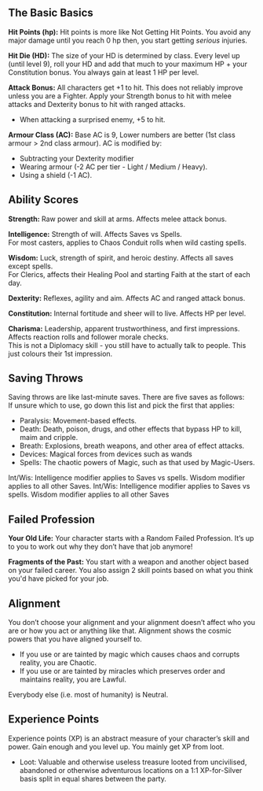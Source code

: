 ## The Basic Basics
**Hit Points (hp):** Hit points is more like Not Getting Hit Points. You avoid any major damage until you reach 0 hp then, you start getting *serious* injuries.

**Hit Die (HD):** The size of your HD is determined by class. Every level up (until level 9), roll your HD and add that much to your maximum HP + your Constitution bonus. You always gain at least 1 HP per level.

**Attack Bonus:** All characters get +1 to hit. This does not reliably improve unless you are a Fighter. Apply your Strength bonus to hit with melee attacks and Dexterity bonus to hit with ranged attacks.
- When attacking a surprised enemy, +5 to hit.

**Armour Class (AC):** Base AC is 9, Lower numbers are better (1st class armour > 2nd class armour). AC is modified by:
- Subtracting your Dexterity modifier
- Wearing armour (-2 AC per tier - Light / Medium / Heavy).
- Using a shield (-1 AC).

## Ability Scores
**Strength:** Raw power and skill at arms. Affects melee attack bonus.

**Intelligence:** Strength of will. Affects Saves vs Spells.  
For most casters, applies to Chaos Conduit rolls when wild casting spells.

**Wisdom:** Luck, strength of spirit, and heroic destiny. Affects all saves except spells.  
For Clerics, affects their Healing Pool and starting Faith at the start of each day.

**Dexterity:** Reflexes, agility and aim. Affects AC and ranged attack bonus.

**Constitution:** Internal fortitude and sheer will to live. Affects HP per level.

**Charisma:** Leadership, apparent trustworthiness, and first impressions. Affects reaction rolls and follower morale checks.  
This is not a Diplomacy skill - you still have to actually talk to people. This just colours their 1st impression.

## Saving Throws
Saving throws are like last-minute saves. There are five saves as follows:  
If unsure which to use, go down this list and pick the first that applies:
- Paralysis: Movement-based effects.
- Death: Death, poison, drugs, and other effects that bypass HP to kill, maim and cripple.
- Breath: Explosions, breath weapons, and other area of effect attacks.
- Devices: Magical forces from devices such as wands
- Spells: The chaotic powers of Magic, such as that used by Magic-Users.

Int/Wis: Intelligence modifier applies to Saves vs spells. Wisdom modifier applies to all other Saves.
Int/Wis: Intelligence modifier applies to Saves vs spells. Wisdom modifier applies to all other Saves

## Failed Profession
**Your Old Life:** Your character starts with a Random Failed Profession. It’s up to you to work out why they don’t have that job anymore!

**Fragments of the Past:** You start with a weapon and another object based on your failed career. You also assign 2 skill points based on what you think you'd have picked for your job.

## Alignment
You don’t choose your alignment and your alignment doesn’t affect who you are or how you act or anything like that. Alignment shows the cosmic powers that you have aligned yourself to.
- If you use or are tainted by magic which causes chaos and corrupts reality, you are Chaotic.
- If you use or are tainted by miracles which preserves order and maintains reality, you are Lawful.

Everybody else (i.e. most of humanity) is Neutral.

## Experience Points
Experience points (XP) is an abstract measure of your character’s skill and power. Gain enough and you level up. You mainly get XP from loot.
- Loot: Valuable and otherwise useless treasure looted from uncivilised, abandoned or otherwise adventurous locations on a 1:1 XP-for-Silver basis split in equal shares between the party.
